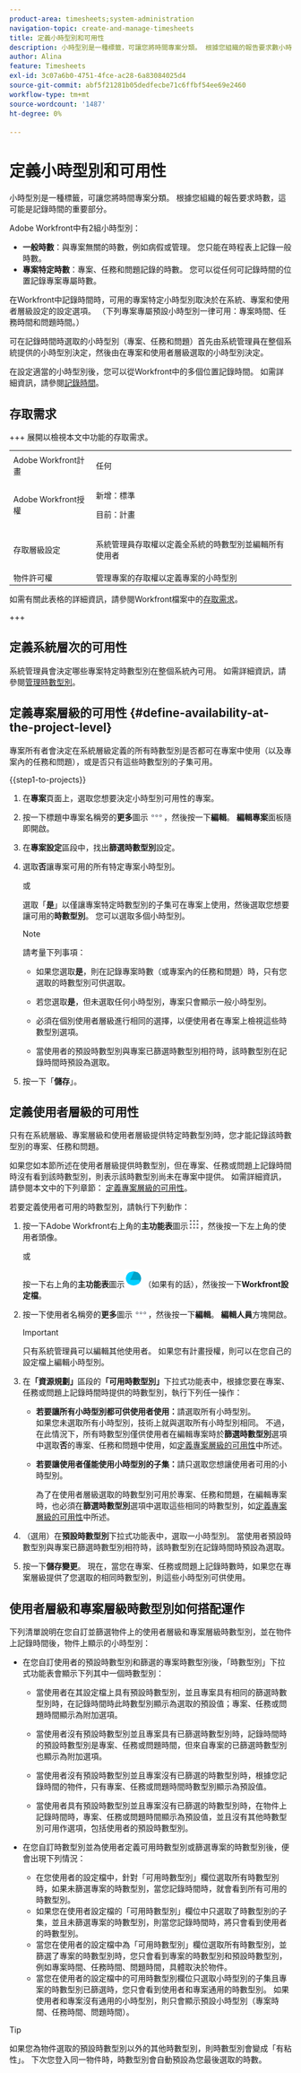 ```yaml
---
product-area: timesheets;system-administration
navigation-topic: create-and-manage-timesheets
title: 定義小時型別和可用性
description: 小時型別是一種標籤，可讓您將時間專案分類。 根據您組織的報告要求數小時，這可能是記錄時間的重要部分。
author: Alina
feature: Timesheets
exl-id: 3c07a6b0-4751-4fce-ac28-6a83084025d4
source-git-commit: abf5f21281b05dedfecbe71c6ffbf54ee69e2460
workflow-type: tm+mt
source-wordcount: '1487'
ht-degree: 0%

---
```


# 定義小時型別和可用性

<!--Audited: 6/2025-->

小時型別是一種標籤，可讓您將時間專案分類。 根據您組織的報告要求時數，這可能是記錄時間的重要部分。

Adobe Workfront中有2組小時型別：

* **一般時數**：與專案無關的時數，例如病假或管理。 您只能在時程表上記錄一般時數。
* **專案特定時數**：專案、任務和問題記錄的時數。 您可以從任何可記錄時間的位置記錄專案專屬時數。

在Workfront中記錄時間時，可用的專案特定小時型別取決於在系統、專案和使用者層級設定的設定選項。 （下列專案專屬預設小時型別一律可用：專案時間、任務時間和問題時間。）

可在記錄時間時選取的小時型別（專案、任務和問題）首先由系統管理員在整個系統提供的小時型別決定，然後由在專案和使用者層級選取的小時型別決定。

在設定適當的小時型別後，您可以從Workfront中的多個位置記錄時間。 如需詳細資訊，請參閱[記錄時間](../../timesheets/create-and-manage-timesheets/log-time.md)。

## 存取需求

+++ 展開以檢視本文中功能的存取需求。

<table style="table-layout:auto"> 
 <col> 
 </col> 
 <col> 
 </col> 
 <tbody> 
  <tr> 
   <td role="rowheader">Adobe Workfront計畫</td> 
   <td> <p>任何</p> </td> 
  </tr> 
  <tr> 
   <td role="rowheader">Adobe Workfront授權</td> 
   <td> <p>新增：標準</p> 
   <p>目前：計畫</p>
   </td> 
  </tr> 
  <tr> 
   <td role="rowheader">存取層級設定</td> 
   <td> <p>系統管理員存取權以定義全系統的時數型別並編輯所有使用者</p> </td> 
  </tr> 
  <tr> 
   <td role="rowheader">物件許可權</td> 
   <td>管理專案的存取權以定義專案的小時型別</td> 
  </tr> 
 </tbody> 
</table>

如需有關此表格的詳細資訊，請參閱Workfront檔案中的[存取需求](/help/quicksilver/administration-and-setup/add-users/access-levels-and-object-permissions/access-level-requirements-in-documentation.md)。

+++

## 定義系統層次的可用性

系統管理員會決定哪些專案特定時數型別在整個系統內可用。 如需詳細資訊，請參閱[管理時數型別](../../administration-and-setup/set-up-workfront/configure-timesheets-schedules/hour-types.md)。

## 定義專案層級的可用性 {#define-availability-at-the-project-level}

專案所有者會決定在系統層級定義的所有時數型別是否都可在專案中使用（以及專案內的任務和問題），或是否只有這些時數型別的子集可用。

{{step1-to-projects}}

1. 在&#x200B;**專案**&#x200B;頁面上，選取您想要決定小時型別可用性的專案。
1. 按一下標題中專案名稱旁的&#x200B;**更多**&#x200B;圖示![更多圖示](assets/more-icon.png)，然後按一下&#x200B;**編輯**。 **編輯專案**&#x200B;面板隨即開啟。

1. 在&#x200B;**專案設定**&#x200B;區段中，找出&#x200B;**篩選時數型別**&#x200B;設定。

1. 選取&#x200B;**否**&#x200B;讓專案可用的所有特定專案小時型別。

   或

   選取「**是**」以僅讓專案特定時數型別的子集可在專案上使用，然後選取您想要讓可用的&#x200B;**時數型別**。 您可以選取多個小時型別。

   >[!NOTE]
   >
   >   請考量下列事項：
   >   
   >   * 如果您選取&#x200B;**是**，則在記錄專案時數（或專案內的任務和問題）時，只有您選取的時數型別可供選取。
   >   
   >   * 若您選取&#x200B;**是**，但未選取任何小時型別，專案只會顯示一般小時型別。
   >
   >   * 必須在個別使用者層級進行相同的選擇，以便使用者在專案上檢視這些時數型別選項。
   >
   >   * 當使用者的預設時數型別與專案已篩選時數型別相符時，該時數型別在記錄時間時預設為選取。

1. 按一下「**儲存**」。

## 定義使用者層級的可用性

只有在系統層級、專案層級和使用者層級提供特定時數型別時，您才能記錄該時數型別的專案、任務和問題。

如果您如本節所述在使用者層級提供時數型別，但在專案、任務或問題上記錄時間時沒有看到該時數型別，則表示該時數型別尚未在專案中提供。 如需詳細資訊，請參閱本文中的下列章節： [定義專案層級的可用性](#define-availability-at-the-project-level)。

若要定義使用者可用的時數型別，請執行下列動作：

1. 按一下Adobe Workfront右上角的&#x200B;**主功能表**&#x200B;圖示![主功能表圖示](assets/main-menu-icon.png)，然後按一下左上角的使用者頭像。

   或

   按一下右上角的&#x200B;**主功能表**&#x200B;圖示![主功能表圖示](assets/adobe-main-menu.png) （如果有的話），然後按一下&#x200B;**Workfront設定檔**。

1. 按一下使用者名稱旁的&#x200B;**更多**&#x200B;圖示![更多](assets/more-icon.png)，然後按一下&#x200B;**編輯**。 **編輯人員**&#x200B;方塊開啟。

   >[!IMPORTANT]
   >
   >只有系統管理員可以編輯其他使用者。 如果您有計畫授權，則可以在您自己的設定檔上編輯小時型別。


1. 在&#x200B;**「資源規劃」**&#x200B;區段的&#x200B;**「可用時數型別」**&#x200B;下拉式功能表中，根據您要在專案、任務或問題上記錄時間時提供的時數型別，執行下列任一操作：

   * **若要讓所有小時型別都可供使用者使用：**&#x200B;請選取所有小時型別。\
     如果您未選取所有小時型別，技術上就與選取所有小時型別相同。 不過，在此情況下，所有時數型別僅供使用者在編輯專案時於&#x200B;**篩選時數型別**&#x200B;選項中選取&#x200B;**否**&#x200B;的專案、任務和問題中使用，如[定義專案層級的可用性](#define-availability-at-the-project-level)中所述。
   * **若要讓使用者僅能使用小時型別的子集：**&#x200B;請只選取您想讓使用者可用的小時型別。

     為了在使用者層級選取的時數型別可用於專案、任務和問題，在編輯專案時，也必須在&#x200B;**篩選時數型別**&#x200B;選項中選取這些相同的時數型別，如[定義專案層級的可用性](#define-availability-at-the-project-level)中所述。

1. （選用）在&#x200B;**預設時數型別**&#x200B;下拉式功能表中，選取一小時型別。 當使用者預設時數型別與專案已篩選時數型別相符時，該時數型別在記錄時間時預設為選取。

1. 按一下&#x200B;**儲存變更**。 現在，當您在專案、任務或問題上記錄時數時，如果您在專案層級提供了您選取的相同時數型別，則這些小時型別可供使用。

## 使用者層級和專案層級時數型別如何搭配運作

下列清單說明在您自訂並篩選物件上的使用者層級和專案層級時數型別，並在物件上記錄時間後，物件上顯示的小時型別：

* 在您自訂使用者的預設時數型別和篩選的專案時數型別後，「時數型別」下拉式功能表會顯示下列其中一個時數型別：

   * 當使用者在其設定檔上具有預設時數型別，並且專案具有相同的篩選時數型別時，在記錄時間時此時數型別顯示為選取的預設值；專案、任務或問題時間顯示為附加選項。

   * 當使用者沒有預設時數型別並且專案具有已篩選時數型別時，記錄時間時的預設時數型別是專案、任務或問題時間，但來自專案的已篩選時數型別也顯示為附加選項。

   * 當使用者沒有預設時數型別並且專案沒有已篩選的時數型別時，根據您記錄時間的物件，只有專案、任務或問題時間時數型別顯示為預設值。

   * 當使用者具有預設時數型別並且專案沒有已篩選的時數型別時，在物件上記錄時間時，專案、任務或問題時間顯示為預設值，並且沒有其他時數型別可用作選項，包括使用者的預設時數型別。

* 在您自訂時數型別並為使用者定義可用時數型別或篩選專案的時數型別後，便會出現下列情況：

   * 在您使用者的設定檔中，針對「可用時數型別」欄位選取所有時數型別時，如果未篩選專案的時數型別，當您記錄時間時，就會看到所有可用的時數型別。
   * 如果您在使用者設定檔的「可用時數型別」欄位中只選取了時數型別的子集，並且未篩選專案的時數型別，則當您記錄時間時，將只會看到使用者的時數型別。
   * 當您在使用者的設定檔中為「可用時數型別」欄位選取所有時數型別，並篩選了專案的時數型別時，您只會看到專案的時數型別和預設時數型別，例如專案時間、任務時間、問題時間，具體取決於物件。
   * 當您在使用者的設定檔中的可用時數型別欄位只選取小時型別的子集且專案的時數型別已篩選時，您只會看到使用者和專案通用的時數型別。 如果使用者和專案沒有通用的小時型別，則只會顯示預設小時型別（專案時間、任務時間、問題時間）。

>[!TIP]
>
>   如果您為物件選取的預設時數型別以外的其他時數型別，則時數型別會變成「有粘性」。 下次您登入同一物件時，時數型別會自動預設為您最後選取的時數。

